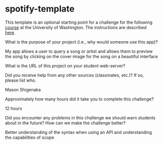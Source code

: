 # spotify-template
This template is an optional starting point for a challenge for the following [course](http://faculty.washington.edu/mikefree/info343/) at the University of Washington.  The instructions are described [here](http://faculty.washington.edu/mikefree/info343/#/challenges/spotify).

What is the purpose of your project (i.e., why would someone use this app)?

My app allows a user to query a song or artist and allows them to preview the song by clicking on the cover image for the song on a beautiful interface

What is the URL of this project on your student web-server?


Did you receive help from any other sources (classmates, etc.)? If so, please list who.

Mason Shigenaka

Approximately how many hours did it take you to complete this challenge?

12 hours

Did you encounter any problems in this challenge we should warn students about in the future? How can we make the challenge better?

Better understanding of the syntax when using an API and understanding the capabilities of scope
